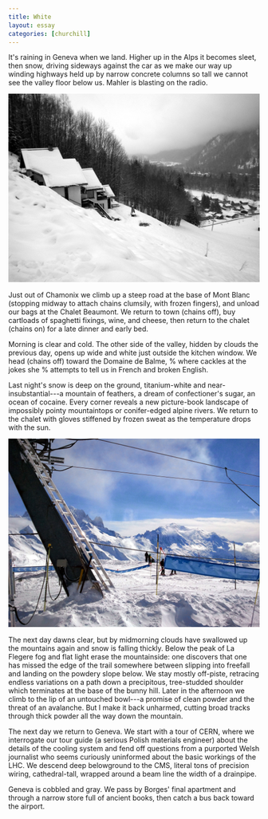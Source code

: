```yaml
---
title: White
layout: essay
categories: [churchill]
---
```


It's raining in Geneva when we land. 
Higher up in the Alps it becomes sleet, then snow, 
driving sideways against the car 
as we make our way up winding highways 
held up by narrow concrete columns 
so tall we cannot see the valley
floor below us. 
Mahler is blasting on the radio.

<img src='../attachments/white-1.jpg' />

Just out of Chamonix 
we climb up a steep road at the base of Mont Blanc
(stopping midway to attach chains clumsily, with frozen fingers), 
and unload our bags at the Chalet Beaumont. 
We return to town (chains off), 
buy cartloads of spaghetti fixings, wine, and cheese, 
then return to the chalet (chains on) 
for a late dinner and early bed.

Morning is clear and cold. 
The other side of the valley, 
hidden by clouds the previous day, 
opens up wide and white just outside the kitchen window. 
We head (chains off) toward the Domaine de Balme, 
% where cackles at the jokes she
% attempts to tell us in French and broken English.

Last night's snow is deep on the ground, 
titanium-white and near-insubstantial---a 
mountain of feathers, 
a dream of confectioner's sugar, 
an ocean of cocaine. 
Every corner reveals a new picture-book landscape 
of impossibly pointy mountaintops
or conifer-edged alpine rivers.
We return to the chalet
with gloves stiffened by frozen sweat
as the temperature drops with the sun.

<img src='../attachments/white-2.jpg' />

The next day dawns clear, 
but by midmorning clouds have swallowed up the mountains again
and snow is falling thickly.
Below the peak of La Flegere fog and flat light erase the mountainside:
one discovers that one has missed the edge of the trail
somewhere between slipping into freefall
and landing on the powdery slope below.
We stay mostly off-piste, 
retracing endless variations 
on a path down a precipitous, tree-studded shoulder
which terminates at the base of the bunny hill.
Later in the afternoon we climb 
to the lip of an untouched bowl---a
promise of clean powder
and the threat of an avalanche.
But I make it back unharmed,
cutting broad tracks through thick powder
all the way down the mountain.

The next day we return to Geneva.
We start with a tour of CERN,
where we interrogate our tour guide
(a serious Polish materials engineer)
about the details of the cooling system
and fend off questions from a purported Welsh journalist
who seems curiously uninformed
about the basic workings of the LHC.
We descend deep belowground to the CMS,
literal tons of precision wiring, cathedral-tall,
wrapped around a beam line the width of a drainpipe.

Geneva is cobbled and gray.
We pass by Borges' final apartment
and through a narrow store full of ancient books,
then catch a bus back toward the airport.
